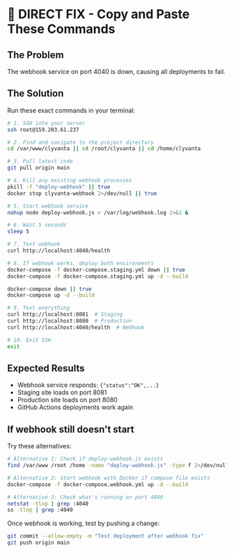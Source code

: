 # 🚨 DIRECT FIX - Copy and Paste These Commands

## The Problem
The webhook service on port 4040 is down, causing all deployments to fail.

## The Solution
Run these exact commands in your terminal:

```bash
# 1. SSH into your server
ssh root@159.203.61.237

# 2. Find and navigate to the project directory
cd /var/www/clyvanta || cd /root/clyvanta || cd /home/clyvanta

# 3. Pull latest code
git pull origin main

# 4. Kill any existing webhook processes
pkill -f "deploy-webhook" || true
docker stop clyvanta-webhook 2>/dev/null || true

# 5. Start webhook service
nohup node deploy-webhook.js > /var/log/webhook.log 2>&1 &

# 6. Wait 5 seconds
sleep 5

# 7. Test webhook
curl http://localhost:4040/health

# 8. If webhook works, deploy both environments
docker-compose -f docker-compose.staging.yml down || true
docker-compose -f docker-compose.staging.yml up -d --build

docker-compose down || true  
docker-compose up -d --build

# 9. Test everything
curl http://localhost:8081  # Staging
curl http://localhost:8080  # Production
curl http://localhost:4040/health  # Webhook

# 10. Exit SSH
exit
```

## Expected Results
- Webhook service responds: `{"status":"OK",...}`
- Staging site loads on port 8081
- Production site loads on port 8080
- GitHub Actions deployments work again

## If webhook still doesn't start
Try these alternatives:

```bash
# Alternative 1: Check if deploy-webhook.js exists
find /var/www /root /home -name "deploy-webhook.js" -type f 2>/dev/null

# Alternative 2: Start webhook with Docker if compose file exists
docker-compose -f docker-compose.webhook.yml up -d --build

# Alternative 3: Check what's running on port 4040
netstat -tlnp | grep :4040
ss -tlnp | grep :4040
```

Once webhook is working, test by pushing a change:
```bash
git commit --allow-empty -m "Test deployment after webhook fix"
git push origin main
```